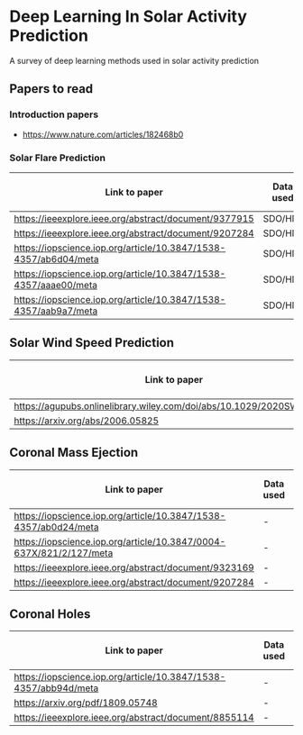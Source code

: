 # Deep Learning In Solar Activity Prediction
A survey of deep learning methods used in solar activity prediction

## Papers to read

### Introduction papers
* https://www.nature.com/articles/182468b0

### Solar Flare Prediction
| Link to paper | Data used | Selected for report |
| ------------- | ----------  | ---------------- |
| https://ieeexplore.ieee.org/abstract/document/9377915 | SDO/HMI | - |
| https://ieeexplore.ieee.org/abstract/document/9207284 | SDO/HMI | - |
| https://iopscience.iop.org/article/10.3847/1538-4357/ab6d04/meta | SDO/HMI |  yes |
| https://iopscience.iop.org/article/10.3847/1538-4357/aaae00/meta | SDO/HMI |  yes |
| https://iopscience.iop.org/article/10.3847/1538-4357/aab9a7/meta | SDO/HMI |  yes |

## Solar Wind Speed Prediction
| Link to paper | Data used | Selected for report |
| ------------- | ----------  | ---------------- |
| https://agupubs.onlinelibrary.wiley.com/doi/abs/10.1029/2020SW002707  | na  | - |
| https://arxiv.org/abs/2006.05825 | na | - |

## Coronal Mass Ejection
| Link to paper | Data used | Selected for report |
| ------------- | ----------  | ---------------- |
| https://iopscience.iop.org/article/10.3847/1538-4357/ab0d24/meta  | - | - |
| https://iopscience.iop.org/article/10.3847/0004-637X/821/2/127/meta | - | - |
| https://ieeexplore.ieee.org/abstract/document/9323169 | - | - |
| https://ieeexplore.ieee.org/abstract/document/9207284 | - | - |

## Coronal Holes
| Link to paper | Data used | Selected for report |
| ------------- | ----------  | ---------------- |
| https://iopscience.iop.org/article/10.3847/1538-4357/abb94d/meta  | - | - |
| https://arxiv.org/pdf/1809.05748  | - | - |
| https://ieeexplore.ieee.org/abstract/document/8855114 | - | - |
